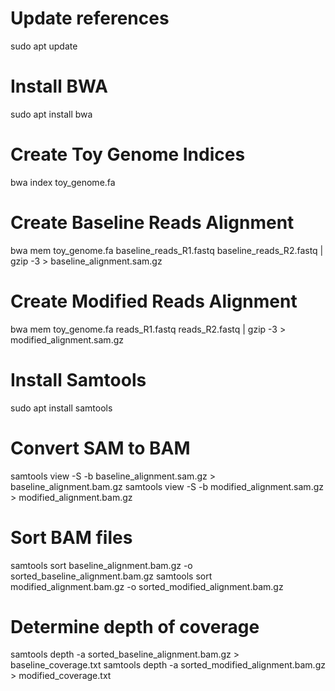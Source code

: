# Update references
sudo apt update

# Install BWA
sudo apt install bwa

# Create Toy Genome Indices
bwa index toy_genome.fa

# Create Baseline Reads Alignment
bwa mem toy_genome.fa baseline_reads_R1.fastq baseline_reads_R2.fastq | gzip -3 > baseline_alignment.sam.gz

# Create Modified Reads Alignment
bwa mem toy_genome.fa reads_R1.fastq reads_R2.fastq | gzip -3 > modified_alignment.sam.gz

# Install Samtools
sudo apt install samtools

# Convert SAM to BAM
samtools view -S -b baseline_alignment.sam.gz > baseline_alignment.bam.gz
samtools view -S -b modified_alignment.sam.gz > modified_alignment.bam.gz

# Sort BAM files
samtools sort baseline_alignment.bam.gz -o sorted_baseline_alignment.bam.gz
samtools sort modified_alignment.bam.gz -o sorted_modified_alignment.bam.gz

# Determine depth of coverage
samtools depth -a sorted_baseline_alignment.bam.gz > baseline_coverage.txt
samtools depth -a sorted_modified_alignment.bam.gz > modified_coverage.txt